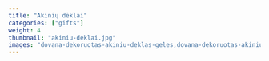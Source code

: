 ```yaml
---
title: "Akinių dėklai"
categories: ["gifts"]
weight: 4
thumbnail: "akiniu-deklai.jpg"
images: "dovana-dekoruotas-akiniu-deklas-geles,dovana-dekoruotas-akiniu-deklas-motociklas,dovana-dekoruotas-akiniu-deklas-paukstis,dovana-dekoruotas-akiniu-deklas-zirafa"
---
```

